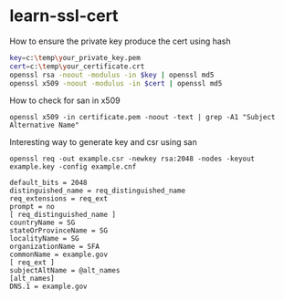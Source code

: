 # learn-ssl-cert
How to ensure the private key produce the cert using hash
```bash
key=c:\temp\your_private_key.pem
cert=c:\temp\your_certificate.crt
openssl rsa -noout -modulus -in $key | openssl md5
openssl x509 -noout -modulus -in $cert | openssl md5
```
How to check for san in x509
```
openssl x509 -in certificate.pem -noout -text | grep -A1 "Subject Alternative Name"
```
Interesting way to generate key and csr using san
```
openssl req -out example.csr -newkey rsa:2048 -nodes -keyout example.key -config example.cnf
```
```
default_bits = 2048
distinguished_name = req_distinguished_name
req_extensions = req_ext
prompt = no
[ req_distinguished_name ]
countryName = SG
stateOrProvinceName = SG
localityName = SG
organizationName = SFA
commonName = example.gov
[ req_ext ]
subjectAltName = @alt_names
[alt_names]
DNS.1 = example.gov
```
